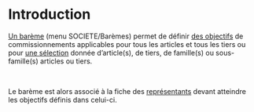 # Introduction



[Un barème](Bareme.md) (menu SOCIETE/Barèmes) permet de définir [des objectifs](BaremeObjectifs.md) de commissionnements applicables pour tous les articles et tous les tiers ou pour [une sélection](BaremeSelection.md) donnée d’article(s), de tiers, de famille(s) ou sous-famille(s) articles ou tiers.


 


Le barème est alors associé à la fiche des [représentants](../2/Commercial.md) devant atteindre les objectifs définis dans celui-ci.


